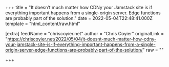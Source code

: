 
+++
title = "It doesn’t much matter how CDNy your Jamstack site is if everything important happens from a single-origin server. Edge functions are probably part of the solution."
date = 2022-05-04T22:48:41.000Z
template = "html_content/raw.html"

[extra]
feedName = "chriscoyier.net"
author = "Chris Coyier"
originalLink = "https://chriscoyier.net/2022/05/04/it-doesnt-much-matter-how-cdny-your-jamstack-site-is-if-everything-important-happens-from-a-single-origin-server-edge-functions-are-probably-part-of-the-solution/"
raw = ""

+++

